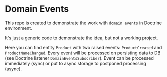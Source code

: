 # Domain Events
This repo is created to demonstrate the work with `domain events` in Doctrine environment.

It's just a generic code to demonstrate the idea, but not a working project.

Here you can find entity `Product` with two raised events: `ProductCreated` and `ProductNameChanged`.
Every event will be processed on persisting data to DB (see Doctrine listener `DomainEventsSubscriber`).
Event can be processed immediately (sync) or put to async storage to postponed processing (async).